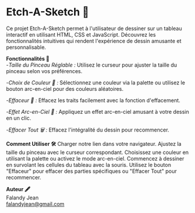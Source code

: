 # Etch-A-Sketch 🎨  
Ce projet Etch-A-Sketch permet à l'utilisateur de dessiner sur un tableau interactif en utilisant HTML, CSS et JavaScript. Découvrez les fonctionnalités intuitives qui rendent l'expérience de dessin amusante et personnalisable.

**Fonctionnalités 🚀**  
-*Taille du Pinceau Réglable :* Utilisez le curseur pour ajuster la taille du pinceau selon vos préférences.

-*Choix de Couleur 🎨 :* Sélectionnez une couleur via la palette ou utilisez le bouton arc-en-ciel pour des couleurs aléatoires.

-*Effaceur 🧽 :* Effacez les traits facilement avec la fonction d'effacement.

-*Effet Arc-en-Ciel 🌈 :* Appliquez un effet arc-en-ciel amusant à votre dessin en un clic.

-*Effacer Tout 🗑️ :* Effacez l'intégralité du dessin pour recommencer.

**Comment Utiliser 🛠️**
Charger notre lien dans votre navigateur.
Ajustez la taille du pinceau avec le curseur correspondant.
Choisissez une couleur en utilisant la palette ou activez le mode arc-en-ciel.
Commencez à dessiner en survolant les cellules du tableau avec la souris.
Utilisez le bouton "Effaceur" pour effacer des parties spécifiques ou "Effacer Tout" pour recommencer.

**Auteur 🖋️**  
Falandy Jean  
falandyjean@gmail.com
